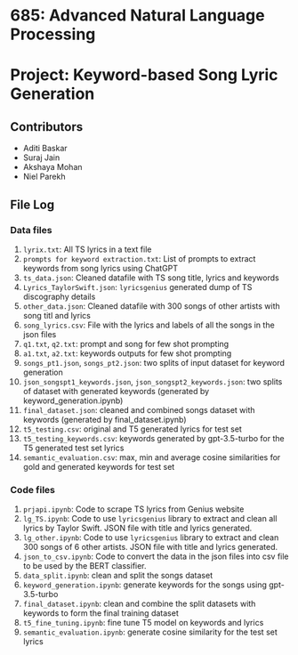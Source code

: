 # 685: Advanced Natural Language Processing
# Project: Keyword-based Song Lyric Generation

## Contributors
- Aditi Baskar
- Suraj Jain
- Akshaya Mohan
- Niel Parekh

## File Log

### Data files
1. `lyrix.txt`: All TS lyrics in a text file
2. `prompts for keyword extraction.txt`: List of prompts to extract keywords from song lyrics using ChatGPT
3. `ts_data.json`: Cleaned datafile with TS song title, lyrics and keywords
4. `Lyrics_TaylorSwift.json`: `lyricsgenius` generated dump of TS discography details
5. `other_data.json`: Cleaned datafile with 300 songs of other artists with song titl and lyrics
6. `song_lyrics.csv`: File with the lyrics and labels of all the songs in the json files
7. `q1.txt`, `q2.txt`: prompt and song for few shot prompting
8. `a1.txt`, `a2.txt`: keywords outputs for few shot prompting
9. `songs_pt1.json`, `songs_pt2.json`: two splits of input dataset for keyword generation
10. `json_songspt1_keywords.json`, `json_songspt2_keywords.json`: two splits of dataset with generated keywords (generated by keyword_generation.ipynb)
11. `final_dataset.json`: cleaned and combined songs dataset with keywords (generated by final_dataset.ipynb)
12. `t5_testing.csv`: original and T5 generated lyrics for test set
13. `t5_testing_keywords.csv`: keywords generated by gpt-3.5-turbo for the T5 generated test set lyrics
14. `semantic_evaluation.csv`: max, min and average cosine similarities for gold and generated keywords for test set


### Code files
1. `prjapi.ipynb`: Code to scrape TS lyrics from Genius website
2. `lg_TS.ipynb`: Code to use `lyricsgenius` library to extract and clean all lyrics by Taylor Swift. JSON file with title and lyrics generated.
3. `lg_other.ipynb`: Code to use `lyricsgenius` library to extract and clean 300 songs of 6 other artists. JSON file with title and lyrics generated.
4. `json_to_csv.ipynb`: Code to convert the data in the json files into csv file to be used by the BERT classifier.
5. `data_split.ipynb`: clean and split the songs dataset
6. `keyword_generation.ipynb`: generate keywords for the songs using gpt-3.5-turbo
7. `final_dataset.ipynb`: clean and combine the split datasets with keywords to form the final training dataset
8. `t5_fine_tuning.ipynb`: fine tune T5 model on keywords and lyrics
9. `semantic_evaluation.ipynb`: generate cosine similarity for the test set lyrics

